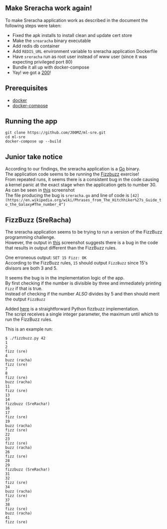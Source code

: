 ## Make Sreracha work again!

To make Sreracha application work as described in the document the following steps were taken:

- Fixed the apk installs to install clean and update cert store
- Make the `srearacha` binary executable
- Add redis db container
- Add `REDIS_URL` environment variable to sreracha application Dockerfile
- Have `sreracha` run as root user instead of www user (since it was expecting privileged port 80)
- Bundle it all up with docker-compose
- Yay! we got a [200](/q_is_for_query.png)!

## Prerequisites

- [docker](https://docs.docker.com/install/)
- [docker-compose](https://docs.docker.com/compose/install/)

## Running the app

```
git clone https://github.com/J00MZ/ml-sre.git
cd ml-sre
docker-compose up --build
```

## Junior take notice

According to our findings, the sreracha application is a [Go](https://golang.org/) binary.  
The application code seems to be running the [Fizzbuzz](https://www.tomdalling.com/blog/software-design/fizzbuzz-in-too-much-detail/) exercise!  
From repeated runs, it seems there is a consistent bug in the code causing a kernel panic at the exact stage when the application gets to number 30.  
As can be seen in [this](/tuboencabulate.png) screenshot  
The file producing the bug is `sreracha.go` and line of code is `[42](https://en.wikipedia.org/wiki/Phrases_from_The_Hitchhiker%27s_Guide_to_the_Galaxy#The_number_4")`  

## FizzBuzz (SreRacha)

The sreracha application seems to be trying to run a version of the FizzBuzz programming challenge.  
However, the output in [this](/tuboencabulate.png) screenshot suggests there is a bug in the code that results in output different than the FizzBuzz rules.  
  
One erroneous output: `SET 15 Fizz: OK`  
According to the FizzBuzz rules, `15` should output `FizzBuzz` since 15's divisors are both 3 and 5.  
  
It seems the bug is in the implementation logic of the app.  
By first checking if the number is divisible by three and immediately printing `Fizz` if that is true.  
Instead of checking if the number *_ALSO_* divides by 5 and then should merit the output `FizzBuzz`  
  
Added [here](/fizzbuzz.py) is a straightforward Python fizzbuzz implementation.  
The script receives a single integer parameter, the maximum until which to run the FizzBuzz rules.  
  
This is an example run:

```
$ ./fizzbuzz.py 42
1
2
fizz (sre)
4
buzz (racha)
fizz (sre)
7
8
fizz (sre)
buzz (racha)
11
fizz (sre)
13
14
fizzbuzz (SreRacha!)
16
17
fizz (sre)
19
buzz (racha)
fizz (sre)
22
23
fizz (sre)
buzz (racha)
26
fizz (sre)
28
29
fizzbuzz (SreRacha!)
31
32
fizz (sre)
34
buzz (racha)
fizz (sre)
37
38
fizz (sre)
buzz (racha)
41
fizz (sre)
```
